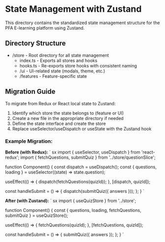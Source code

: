 # State Management with Zustand

This directory contains the standardized state management structure for the PFA E-learning platform using Zustand.

## Directory Structure

- /store - Root directory for all state management
  - index.ts - Exports all stores and hooks
  - hooks.ts - Re-exports store hooks with consistent naming
  - /ui - UI-related state (modals, theme, etc.)
  - /features - Feature-specific state

## Migration Guide

To migrate from Redux or React local state to Zustand:

1. Identify which store the state belongs to (feature or UI)
2. Create a new file in the appropriate directory if needed
3. Define the state interface and create the store
4. Replace useSelector/useDispatch or useState with the Zustand hook

### Example Migration:

**Before (with Redux):**
`	sx
import { useSelector, useDispatch } from 'react-redux';
import { fetchQuestions, submitQuiz } from '../store/questionSlice';

function Component() {
  const dispatch = useDispatch();
  const { questions, loading } = useSelector((state) => state.question);
  
  useEffect(() => {
    dispatch(fetchQuestions(quizId));
  }, [dispatch, quizId]);
  
  const handleSubmit = () => {
    dispatch(submitQuiz({ answers }));
  };
}
`

**After (with Zustand):**
`	sx
import { useQuizStore } from '../store';

function Component() {
  const { questions, loading, fetchQuestions, submitQuiz } = useQuizStore();
  
  useEffect(() => {
    fetchQuestions(quizId);
  }, [fetchQuestions, quizId]);
  
  const handleSubmit = () => {
    submitQuiz({ answers });
  };
}
`

